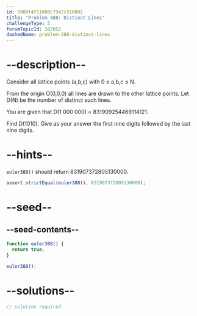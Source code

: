```yaml
---
id: 5900f4f11000cf542c510002
title: "Problem 388: Distinct Lines"
challengeType: 5
forumTopicId: 302052
dashedName: problem-388-distinct-lines
---
```


# --description--

Consider all lattice points (a,b,c) with 0 ≤ a,b,c ≤ N.

From the origin O(0,0,0) all lines are drawn to the other lattice points. Let D(N) be the number of distinct such lines.

You are given that D(1 000 000) = 831909254469114121.

Find D(1010). Give as your answer the first nine digits followed by the last nine digits.

# --hints--

`euler388()` should return 831907372805130000.

```js
assert.strictEqual(euler388(), 831907372805130000);
```

# --seed--

## --seed-contents--

```js
function euler388() {
  return true;
}

euler388();
```

# --solutions--

```js
// solution required
```
